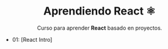 <div align="center">
 
# Aprendiendo React ⚛️

Curso para aprender **React** basado en proyectos.

</div>

- 01: [React Intro]
